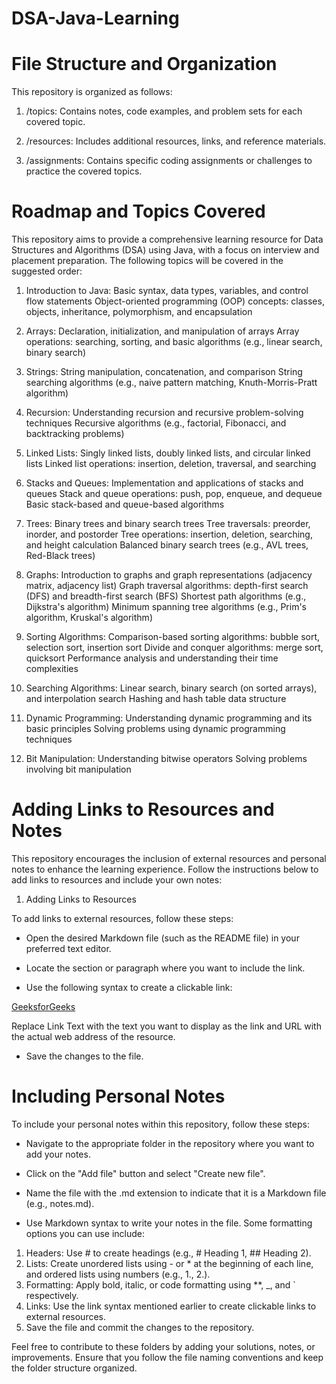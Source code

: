 # DSA-Java-Learning

# File Structure and Organization

This repository is organized as follows:

1. /topics: Contains notes, code examples, and problem sets for each covered topic.

2. /resources: Includes additional resources, links, and reference materials.

3. /assignments: Contains specific coding assignments or challenges to practice the covered topics.

# Roadmap and Topics Covered

This repository aims to provide a comprehensive learning resource for Data Structures and Algorithms (DSA) using Java, with a focus on interview and placement preparation. The following topics will be covered in the suggested order:

1. Introduction to Java:
   Basic syntax, data types, variables, and control flow statements
   Object-oriented programming (OOP) concepts: classes, objects, inheritance, polymorphism, and encapsulation

2. Arrays:
   Declaration, initialization, and manipulation of arrays
   Array operations: searching, sorting, and basic algorithms (e.g., linear search, binary search)

3. Strings:
   String manipulation, concatenation, and comparison
   String searching algorithms (e.g., naive pattern matching, Knuth-Morris-Pratt algorithm)

4. Recursion:
   Understanding recursion and recursive problem-solving techniques
   Recursive algorithms (e.g., factorial, Fibonacci, and backtracking problems)

5. Linked Lists:
   Singly linked lists, doubly linked lists, and circular linked lists
   Linked list operations: insertion, deletion, traversal, and searching

6. Stacks and Queues:
   Implementation and applications of stacks and queues
   Stack and queue operations: push, pop, enqueue, and dequeue
   Basic stack-based and queue-based algorithms

7. Trees:
   Binary trees and binary search trees
   Tree traversals: preorder, inorder, and postorder
   Tree operations: insertion, deletion, searching, and height calculation
   Balanced binary search trees (e.g., AVL trees, Red-Black trees)

8. Graphs:
   Introduction to graphs and graph representations (adjacency matrix, adjacency list)
   Graph traversal algorithms: depth-first search (DFS) and breadth-first search (BFS)
   Shortest path algorithms (e.g., Dijkstra's algorithm)
   Minimum spanning tree algorithms (e.g., Prim's algorithm, Kruskal's algorithm)

9. Sorting Algorithms:
   Comparison-based sorting algorithms: bubble sort, selection sort, insertion sort
   Divide and conquer algorithms: merge sort, quicksort
   Performance analysis and understanding their time complexities

10. Searching Algorithms:
    Linear search, binary search (on sorted arrays), and interpolation search
    Hashing and hash table data structure

11. Dynamic Programming:
    Understanding dynamic programming and its basic principles
    Solving problems using dynamic programming techniques

12. Bit Manipulation:
    Understanding bitwise operators
    Solving problems involving bit manipulation

# Adding Links to Resources and Notes

This repository encourages the inclusion of external resources and personal notes to enhance the learning experience. Follow the instructions below to add links to resources and include your own notes:

1. Adding Links to Resources

To add links to external resources, follow these steps:

- Open the desired Markdown file (such as the README file) in your preferred text editor.

- Locate the section or paragraph where you want to include the link.

- Use the following syntax to create a clickable link:

[GeeksforGeeks](www.geeksforgeeks.com)

Replace Link Text with the text you want to display as the link and URL with the actual web address of the resource.

- Save the changes to the file.

# Including Personal Notes

To include your personal notes within this repository, follow these steps:

- Navigate to the appropriate folder in the repository where you want to add your notes.

- Click on the "Add file" button and select "Create new file".

- Name the file with the .md extension to indicate that it is a Markdown file (e.g., notes.md).

- Use Markdown syntax to write your notes in the file. Some formatting options you can use include:

1. Headers: Use # to create headings (e.g., # Heading 1, ## Heading 2).
2. Lists: Create unordered lists using - or \* at the beginning of each line, and ordered lists using numbers (e.g., 1., 2.).
3. Formatting: Apply bold, italic, or code formatting using \*\*, \_, and ` respectively.
4. Links: Use the link syntax mentioned earlier to create clickable links to external resources.
5. Save the file and commit the changes to the repository.

Feel free to contribute to these folders by adding your solutions, notes, or improvements. Ensure that you follow the file naming conventions and keep the folder structure organized.

